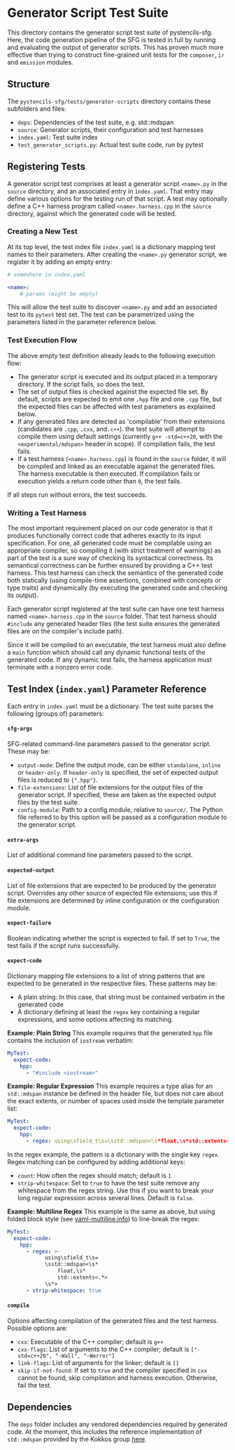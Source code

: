 # Generator Script Test Suite

This directory contains the generator script test suite of pystencils-sfg.
Here, the code generation pipeline of the SFG is tested in full by running
and evaluating the output of generator scripts.
This has proven much more effective than trying to construct fine-grained
unit tests for the `composer`, `ir` and `emission` modules.

## Structure

The `pystencils-sfg/tests/generator-scripts` directory contains these subfolders and files:
 - `deps`: Dependencies of the test suite, e.g. std::mdspan
 - `source`: Generator scripts, their configuration and test harnesses
 - `index.yaml`: Test suite index
 - `test_generator_scripts.py`: Actual test suite code, run by pytest

## Registering Tests

A generator script test comprises at least a generator script `<name>.py` in the `source` directory,
and an associated entry in `index.yaml`.
That entry may define various options for the testing run of that script.
A test may optionally define a C++ harness program called `<name>.harness.cpp` in the `source` directory,
against which the generated code will be tested.

### Creating a New Test

At its top level, the test index file `index.yaml` is a dictionary mapping test names to their parameters.
After creating the `<name>.py` generator script, we register it by adding an empty entry:

```yaml
# somewhere in index.yaml

<name>:
    # params (might be empty)
```

This will allow the test suite to discover `<name>.py` and add an associated test to its `pytest` test set.
The test can be parametrized using the parameters listed in the parameter reference below.

### Test Execution Flow

The above empty test definition already leads to the following execution flow:
 - The generator script is executed and its output placed in a temporary directory.
   If the script fails, so does the test.
 - The set of output files is checked against the expected file set.
   By default, scripts are expected to emit one `.hpp` file and one `.cpp` file,
   but the expected files can be affected with test parameters as explained below.
 - If any generated files are detected as 'compilable' from their extensions (candidates are `.cpp`, `.cxx`, and`.c++`).
   the test suite will attempt to compile them using default settings
   (currently `g++ -std=c++20`, with the `<experimental/mdspan>` header in scope).
   If compilation fails, the test fails.
 - If a test harness (`<name>.harness.cpp`) is found in the `source` folder, it will be compiled and linked as an executable
   against the generated files.
   The harness executable is then executed.
   If compilation fails or execution yields a return code other than `0`, the test fails.

If all steps run without errors, the test succeeds.

### Writing a Test Harness

The most important requirement placed on our code generator is that it produces
functionally correct code that adheres exactly to its input specification.
For one, all generated code must be compilable using an appropriate compiler,
so compiling it (with strict treatment of warnings) as part of the test is a sure way of
checking its syntactical correctness.
Its semantical correctness can be further ensured by providing a C++ test harness.
This test harness can check the semantics of the generated code both statically
(using compile-time assertions, combined with concepts or type traits)
and dynamically (by executing the generated code and checking its output).

Each generator script registered at the test suite can have one test harness named `<name>.harness.cpp`
in the `source` folder. That test harness should `#include` any generated header files
(the test suite ensures the generated files are on the compiler's include path).

Since it will be compiled to an executable, the test harness must also define a `main` function
which should call any dynamic functional tests of the generated code.
If any dynamic test fails, the harness application must terminate with a nonzero error code.

## Test Index (`index.yaml`) Parameter Reference

Each entry in `index.yaml` must be a dictionary.
The test suite parses the following (groups of) parameters:

#### `sfg-args`

SFG-related command-line parameters passed to the generator script.
These may be:
- `output-mode`: Define the output mode, can be either `standalone`, `inline` or `header-only`.
If `header-only` is specified, the set of expected output files is reduced to `{".hpp"}`.
- `file-extensions`: List of file extensions for the output files of the generator script.
If specified, these are taken as the expected output files by the test suite.
- `config-module`: Path to a config module, relative to `source/`.
The Python file referred to by this option will be passed as a configuration module to the generator script.

#### `extra-args`
List of additional command line parameters passed to the script.

#### `expected-output`

List of file extensions that are expected to be produced by the generator script.
Overrides any other source of expected file extensions;
use this if file extensions are determined by inline configuration or the configuration module.

#### `expect-failure`

Boolean indicating whether the script is expected to fail.
If set to `True`, the test fails if the script runs successfully.

#### `expect-code`

Dictionary mapping file extensions to a list of string patterns
that are expected to be generated in the respective files.
These patterns may be:
- A plain string: In this case, that string must be contained verbatim in the generated code
- A dictionary defining at least the `regex` key containing a regular expressions,
  and some options affecting its matching.

**Example: Plain String** 
This example requires that the generated `hpp` file contains the inclusion of `iostream` verbatim:

```yaml
MyTest:
  expect-code:
    hpp:
      - "#include <iostream>"
```

**Example: Regular Expression**
This example requires a type alias for an `std::mdspan` instance be defined in the header file,
but does not care about the exact extents, or number of spaces used inside the template parameter list:

```yaml
MyTest:
  expect-code:
    hpp:
      - regex: using\sfield_t\s=\sstd::mdspan<\s*float,\s*std::extents<.*>\s*>
```

In the regex example, the pattern is a dictionary with the single key `regex`.
Regex matching can be configured by adding additional keys:
- `count`: How often the regex should match; default is `1`
- `strip-whitespace`: Set to `true` to have the test suite remove any whitespace from the regex string.
  Use this if you want to break your long regular expression across several lines. Default is `false`.

**Example: Multiline Regex**
This example is the same as above, but using folded block style (see [yaml-multiline.info](https://yaml-multiline.info/))
to line-break the regex:

```yaml
MyTest:
  expect-code:
    hpp:
      - regex: >-
            using\sfield_t\s=
            \sstd::mdspan<\s*
                float,\s*
                std::extents<.*>
            \s*>
      - strip-whitespace: true
```

#### `compile`

Options affecting compilation of the generated files and the test harness.
Possible options are:
- `cxx`: Executable of the C++ compiler; default is `g++`
- `cxx-flags`: List of arguments to the C++ compiler; default is `["-std=c++20", "-Wall", "-Werror"]`
- `link-flags`: List of arguments for the linker; default is `[]`
- `skip-if-not-found`: If set to `true` and the compiler specified in `cxx` cannot be found,
  skip compilation and harness execution. Otherwise, fail the test.

## Dependencies

The `deps` folder includes any vendored dependencies required by generated code.
At the moment, this includes the reference implementation of `std::mdspan`
provided by the Kokkos group [here](https://github.com/kokkos/mdspan).

